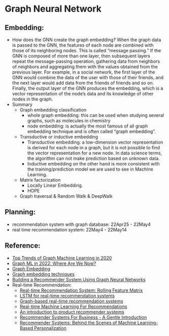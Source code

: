 # Graph Neural Network

## Embedding:
* How does the GNN create the graph embedding? When the graph data is passed to the GNN, the features of each node are combined with those of its neighboring nodes. This is called “message passing.” If the GNN is composed of more than one layer, then subsequent layers repeat the message-passing operation, gathering data from neighbors of neighbors and aggregating them with the values obtained from the previous layer. For example, in a social network, the first layer of the GNN would combine the data of the user with those of their friends, and the next layer would add data from the friends of friends and so on. Finally, the output layer of the GNN produces the embedding, which is a vector representation of the node’s data and its knowledge of other nodes in the graph.
* Summary
  * Graph embedding classification 
    * whole graph embedding: this can be used when studying several graphs, such as molecules in chemistry
    * node embedding: is actually the most famous of all graph embedding technique and is often called “graph embedding”.
  * Transductive or inductive embedding
    * Transductive embedding: a low-dimension vector representation is derived for each node in a graph, but it is not possible to find the vector representation for a new node. In data science terms, the algorithm can not make prediction based on unknown data.
    * Inductive embedding on the other hand is more consistent with the training/prediction model we are used to see in Machine Learning. 
  * Matrix factorization
    * Locally Linear Embedding.
    * HOPE
  * Graph traversal & Random Walk & DeepWalk

## Planning:
* recommendation system with graph database: 22Apr25 - 22May4
* real time recommendation system: 22May4 - 22May14

## Reference:
* [Top Trends of Graph Machine Learning in 2020](https://towardsdatascience.com/top-trends-of-graph-machine-learning-in-2020-1194175351a3)
* [Graph ML in 2022: Where Are We Now?](https://towardsdatascience.com/graph-ml-in-2022-where-are-we-now-f7f8242599e0) 
* [Graph Embedding](https://dmccreary.medium.com/understanding-graph-embeddings-79342921a97f) 
* [Graph embedding techniques](https://medium.com/@st3llasia/graph-embedding-techniques-7d5386c88c5)
* [Building a Recommender System Using Graph Neural Networks](https://medium.com/decathlontechnology/building-a-recommender-system-using-graph-neural-networks-2ee5fc4e706d)
* Real-time Recommendation:
   * [Real-time Recommendation System: Rolling Feature Matrix](https://towardsdatascience.com/real-time-recommendation-system-rolling-feature-matrix-f5ca701439df)
   * [LSTM for real-time recommendation systems](https://bond-kirill-alexandrovich.medium.com/lstm-for-real-time-recommendation-systems-f5191d564be5)
   * [Graph-based real-time recommendation systems](https://medium.com/quantyca/graph-based-real-time-recommendation-systems-8a6b3909b603)
   * [Real-time Machine Learning For Recommendations](https://eugeneyan.com/writing/real-time-recommendations/)
   * [An introduction to product recommender systems](https://www.dynamicyield.com/lesson/introduction-to-product-recommender-systems/)
   * [Recommender Systems For Business - A Gentle Introduction](https://www.width.ai/post/recommender-systems-recommendation-systems)
   * [Recommender Systems: Behind the Scenes of Machine Learning-Based Personalization](https://www.altexsoft.com/blog/recommender-system-personalization/)

